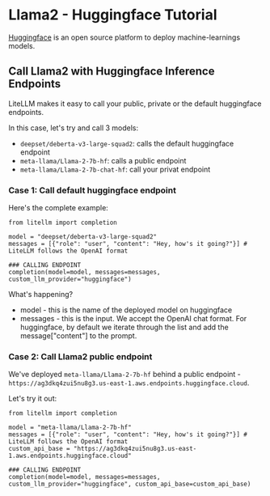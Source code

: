 # Llama2 - Huggingface Tutorial 
[Huggingface](https://huggingface.co/) is an open source platform to deploy machine-learnings models. 

## Call Llama2 with Huggingface Inference Endpoints 
LiteLLM makes it easy to call your public, private or the default huggingface endpoints. 

In this case, let's try and call 3 models: 
- `deepset/deberta-v3-large-squad2`: calls the default huggingface endpoint
- `meta-llama/Llama-2-7b-hf`: calls a public endpoint
- `meta-llama/Llama-2-7b-chat-hf`: call your privat endpoint

### Case 1: Call default huggingface endpoint

Here's the complete example:

```
from litellm import completion 

model = "deepset/deberta-v3-large-squad2"
messages = [{"role": "user", "content": "Hey, how's it going?"}] # LiteLLM follows the OpenAI format 

### CALLING ENDPOINT
completion(model=model, messages=messages, custom_llm_provider="huggingface")
```

What's happening? 
- model - this is the name of the deployed model on huggingface 
- messages - this is the input. We accept the OpenAI chat format. For huggingface, by default we iterate through the list and add the message["content"] to the prompt.

### Case 2: Call Llama2 public endpoint

We've deployed `meta-llama/Llama-2-7b-hf` behind a public endpoint - `https://ag3dkq4zui5nu8g3.us-east-1.aws.endpoints.huggingface.cloud`.

Let's try it out: 
```
from litellm import completion 

model = "meta-llama/Llama-2-7b-hf"
messages = [{"role": "user", "content": "Hey, how's it going?"}] # LiteLLM follows the OpenAI format 
custom_api_base = "https://ag3dkq4zui5nu8g3.us-east-1.aws.endpoints.huggingface.cloud"

### CALLING ENDPOINT
completion(model=model, messages=messages, custom_llm_provider="huggingface", custom_api_base=custom_api_base)
```

